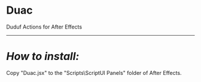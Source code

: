 Duac
====

Duduf Actions for After Effects

____
_How to install:_
==

Copy "Duac.jsx" to the "Scripts\ScriptUI Panels" folder of After Effects.
